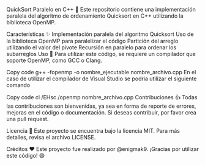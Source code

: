 QuickSort Paralelo en C++ :rocket:
Este repositorio contiene una implementación paralela del algoritmo de ordenamiento Quicksort en C++ utilizando la biblioteca OpenMP.

Características :sparkles:
Implementación paralela del algoritmo Quicksort
Uso de la biblioteca OpenMP para paralelizar el código
Partición del arreglo utilizando el valor del pivote
Recursión en paralelo para ordenar los subarreglos
Uso :wrench:
Para utilizar este código, se requiere un compilador que soporte OpenMP, como GCC o Clang.

Copy code
g++ -fopenmp -o nombre_ejecutable nombre_archivo.cpp
En el caso de utilizar el compilador de Visual Studio se podria utilizar el siguiente comando

Copy code
cl /EHsc /openmp nombre_archivo.cpp
Contribuciones :thumbsup:
Todas las contribuciones son bienvenidas, ya sea en forma de reporte de errores, mejoras en el código o documentación. Si deseas contribuir, por favor crea una pull request.

Licencia :page_with_curl:
Este proyecto se encuentra bajo la licencia MIT. Para más detalles, revisa el archivo LICENSE.

Créditos :heart:
Este proyecto fue realizado por @enigmak9. ¡Gracias por utilizar este código! :smile: